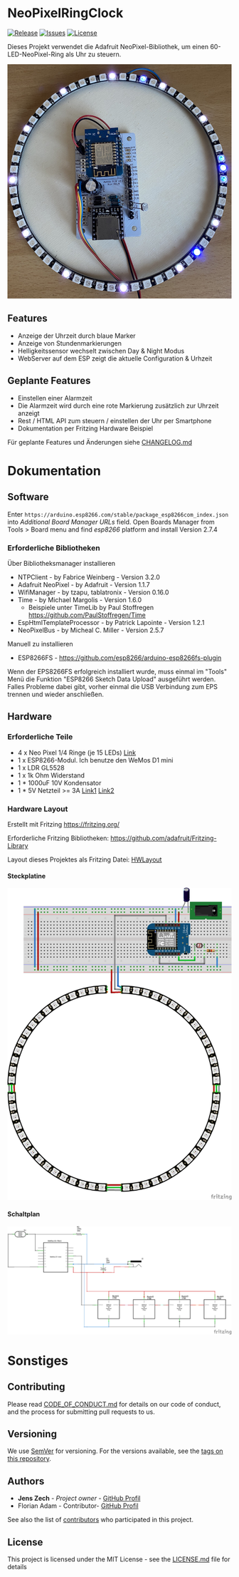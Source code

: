# NeoPixelRingClock

[![Release](https://img.shields.io/github/release/jenszech/NeoPixelRingClock.svg)](https://github.com/jenszech/NeoPixelRingClock/releases/latest)
[![Issues](https://img.shields.io/github/issues/jenszech/NeoPixelRingClock.svg)](https://github.com/jzech/NeoPixelRingClock/issues)
[![License](https://img.shields.io/badge/license-MIT-green.svg)](https://opensource.org/licenses/MIT)

Dieses Projekt verwendet die Adafruit NeoPixel-Bibliothek, um einen 60-LED-NeoPixel-Ring als Uhr zu steuern.

![Hardware Beispiel](./doku/clock.jpg)



## Features
* Anzeige der Uhrzeit durch blaue Marker
* Anzeige von Stundenmarkierungen
* Helligkeitssensor wechselt zwischen Day & Night Modus
* WebServer auf dem ESP zeigt die aktuelle Configuration & Urhzeit

## Geplante Features
* Einstellen einer Alarmzeit
* Die Alarmzeit wird durch eine rote Markierung zusätzlich zur Uhrzeit anzeigt
* Rest / HTML API zum steuern / einstellen der Uhr per Smartphone
* Dokumentation per Fritzing Hardware Beispiel

Für geplante Features und Änderungen siehe [CHANGELOG.md](https://github.com/jenszech/NeoPixelRingClock/blob/master/CHANGELOG.md)

# Dokumentation

## Software

Enter `https://arduino.esp8266.com/stable/package_esp8266com_index.json` into *Additional Board Manager URLs* field. Open Boards Manager from Tools > Board menu and find *esp8266* platform and install Version 2.7.4

### Erforderliche Bibliotheken

Über Bibliotheksmanager installieren
* NTPClient  - by Fabrice Weinberg - Version 3.2.0
* Adafruit NeoPixel - by Adafruit - Version 1.1.7
* WifiManager - by tzapu, tablatronix - Version 0.16.0
* Time - by Michael Margolis - Version 1.6.0
  - Beispiele unter TimeLib by Paul Stoffregen
    https://github.com/PaulStoffregen/Time
* EspHtmlTemplateProcessor - by Patrick Lapointe - Version 1.2.1
* NeoPixelBus - by Micheal C. Miller - Version 2.5.7 

Manuell zu installieren

* ESP8266FS - https://github.com/esp8266/arduino-esp8266fs-plugin

Wenn der EPS8266FS erfolgreich installiert wurde, muss einmal im "Tools" Menü die Funktion "ESP8266 Sketch Data Upload" ausgeführt werden. Falles Probleme dabei gibt, vorher einmal die USB Verbindung zum EPS trennen und wieder anschließen.

## Hardware

###  Erforderliche Teile

* 4 x Neo Pixel 1/4 Ringe (je 15 LEDs)  [Link](https://de.aliexpress.com/item/4000102576864.html?spm=a2g0s.9042311.0.0.48fe4c4doc7WPP) 
* 1 x ESP8266-Modul. Ich benutze den WeMos D1 mini
* 1 x LDR GL5528
* 1 x 1k Ohm Widerstand
* 1 * 1000uF 10V Kondensator
* 1 * 5V Netzteil >= 3A [Link1](https://www.amazon.de/gp/product/B01HRR9GY4/ref=ppx_yo_dt_b_search_asin_title?ie=UTF8&psc=1) [Link2](https://de.aliexpress.com/item/32803238789.html?spm=a2g0s.9042311.0.0.48fe4c4doc7WPP)

### Hardware Layout

Erstellt mit Fritzing https://fritzing.org/

Erforderliche Fritzing Bibliotheken: https://github.com/adafruit/Fritzing-Library

Layout dieses Projektes als Fritzing Datei: [HWLayout](https://github.com/jenszech/NeoPixelRingClock/blob/master/src/Layout/HWLayout.fzz)

#### Steckplatine

![Steckplatine](./src/Layout/HWLayout_Steckplatine.png)

#### Schaltplan

![Schaltplan](./src/Layout/HWLayout_Schaltplan.png)

# Sonstiges

## Contributing

Please read [CODE_OF_CONDUCT.md](https://github.com/jenszech/NeoPixelRingClock/blob/master/CODE_OF_CONDUCT.md) for details on our code of conduct, and the process for submitting pull requests to us.

## Versioning

We use [SemVer](http://semver.org/) for versioning. For the versions available, see the [tags on this repository](https://github.com/your/project/tags).

## Authors

- **Jens Zech** - *Project owner* - [GitHub Profil](https://github.com/jenszech)
- Florian Adam - Contributor- [GitHub Profil](https://github.com/xfadam)

See also the list of [contributors](https://github.com/jenszech/NeoPixelRingClock/contributors) who participated in this project.

## License

This project is licensed under the MIT License - see the [LICENSE.md](https://github.com/jenszech/NeoPixelRingClock/blob/master/LICENSE.md) file for details

